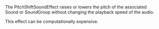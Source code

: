 The PitchShiftSoundEffect raises or lowers the pitch of the associated Sound or SoundGroup without changing the playback speed of the audio.  
  
This effect can be computationally expensive.